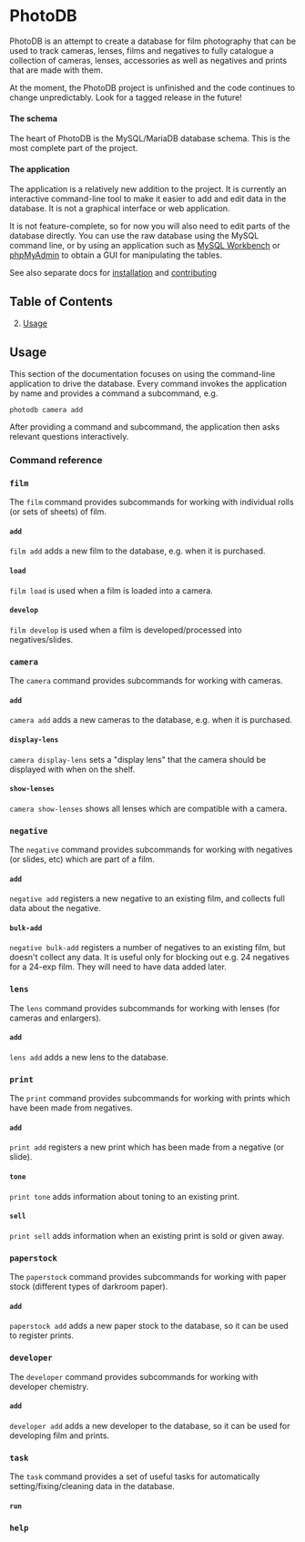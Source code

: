 PhotoDB
=======

PhotoDB is an attempt to create a database for film photography that can be used to track
cameras, lenses, films and negatives to fully catalogue a collection of cameras, lenses,
accessories as well as negatives and prints that are made with them.

At the moment, the PhotoDB project is unfinished and the code continues to change unpredictably.
Look for a tagged release in the future!

#### The schema

The heart of PhotoDB is the MySQL/MariaDB database schema. This is the most complete
part of the project.

#### The application

The application is a relatively new addition to the project. It is currently an interactive
command-line tool to make it easier to add and edit data in the database. It is not a graphical
interface or web application.

It is not feature-complete, so for now you will also need to edit parts of the database directly.
You can use the raw database using the MySQL command line, or by using an application such as
[MySQL Workbench](http://www.mysql.com/products/workbench/) or
[phpMyAdmin](http://www.phpmyadmin.net/home_page/index.php) to obtain a GUI for manipulating the tables.

See also separate docs for [installation](docs/INSTALL.md) and [contributing](docs/CONTRIBUTING.md)

## Table of Contents

2. [Usage](#usage)

## Usage

This section of the documentation focuses on using the command-line application to drive the database.
Every command invokes the application by name and provides a command a subcommand, e.g.

```
photodb camera add
```

After providing a command and subcommand, the application then asks relevant questions interactively.

### Command reference

### `film`
The `film` command provides subcommands for working with individual rolls (or sets of sheets) of film.
#### `add`
`film add` adds a new film to the database, e.g. when it is purchased.
#### `load`
`film load` is used when a film is loaded into a camera.
#### `develop`
`film develop` is used when a film is developed/processed into negatives/slides.

### `camera`
The `camera` command provides subcommands for working with cameras.
#### `add`
`camera add` adds a new cameras to the database, e.g. when it is purchased.
#### `display-lens`
`camera display-lens` sets a "display lens" that the camera should be displayed with when on the shelf.
#### `show-lenses`
`camera show-lenses` shows all lenses which are compatible with a camera.

### `negative`
The `negative` command provides subcommands for working with negatives (or slides, etc) which are part of a film.
#### `add`
`negative add` registers a new negative to an existing film, and collects full data about the negative.
#### `bulk-add`
`negative bulk-add` registers a number of negatives to an existing film, but doesn't collect any data.
It is useful only for blocking out e.g. 24 negatives for a 24-exp film. They will need to have data added later.

### `lens`
The `lens` command provides subcommands for working with lenses (for cameras and enlargers).
#### `add`
`lens add` adds a new lens to the database.

### `print`
The `print` command provides subcommands for working with prints which have been made from negatives.
#### `add`
`print add` registers a new print which has been made from a negative (or slide).
#### `tone`
`print tone` adds information about toning to an existing print.
#### `sell`
`print sell` adds information when an existing print is sold or given away.

### `paperstock`
The `paperstock` command provides subcommands for working with paper stock (different types of darkroom paper).
#### `add`
`paperstock add` adds a new paper stock to the database, so it can be used to register prints.

### `developer`
The `developer` command provides subcommands for working with developer chemistry.
#### `add`
`developer add` adds a new developer to the database, so it can be used for developing film and prints.

### `task`
The `task` command provides a set of useful tasks for automatically setting/fixing/cleaning data in the database.
#### `run`

### `help`
